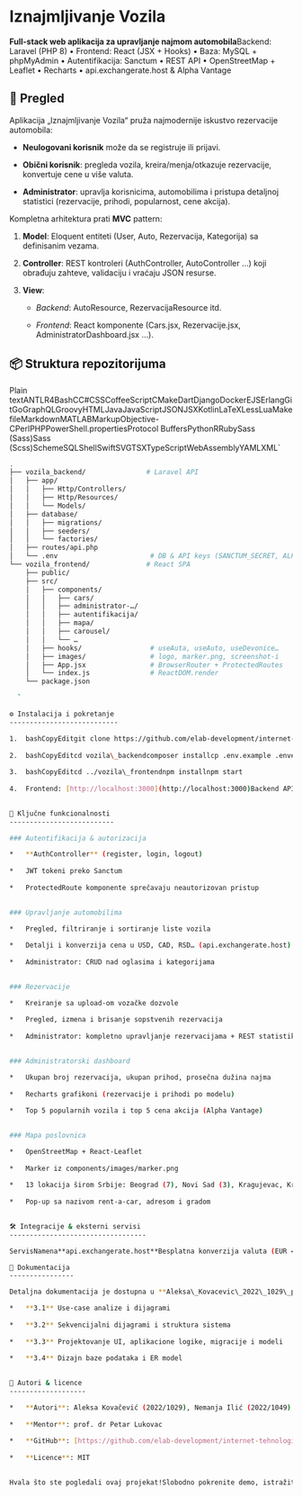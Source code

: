 Iznajmljivanje Vozila
=====================

**Full-stack web aplikacija za upravljanje najmom automobila**Backend: Laravel (PHP 8) • Frontend: React (JSX + Hooks) • Baza: MySQL + phpMyAdmin • Autentifikacija: Sanctum • REST API • OpenStreetMap + Leaflet • Recharts • api.exchangerate.host & Alpha Vantage

🚀 Pregled
----------

Aplikacija „Iznajmljivanje Vozila“ pruža najmodernije iskustvo rezervacije automobila:

*   **Neulogovani korisnik** može da se registruje ili prijavi.
    
*   **Obični korisnik**: pregleda vozila, kreira/menja/otkazuje rezervacije, konvertuje cene u više valuta.
    
*   **Administrator**: upravlja korisnicima, automobilima i pristupa detaljnoj statistici (rezervacije, prihodi, popularnost, cene akcija).
    

Kompletna arhitektura prati **MVC** pattern:

1.  **Model**: Eloquent entiteti (User, Auto, Rezervacija, Kategorija) sa definisanim vezama.
    
2.  **Controller**: REST kontroleri (AuthController, AutoController …) koji obrađuju zahteve, validaciju i vraćaju JSON resurse.
    
3.  **View**:
    
    *   _Backend_: AutoResource, RezervacijaResource itd.
        
    *   _Frontend_: React komponente (Cars.jsx, Rezervacije.jsx, AdministratorDashboard.jsx …).
        

📦 Struktura repozitorijuma
---------------------------

Plain textANTLR4BashCC#CSSCoffeeScriptCMakeDartDjangoDockerEJSErlangGitGoGraphQLGroovyHTMLJavaJavaScriptJSONJSXKotlinLaTeXLessLuaMakefileMarkdownMATLABMarkupObjective-CPerlPHPPowerShell.propertiesProtocol BuffersPythonRRubySass (Sass)Sass (Scss)SchemeSQLShellSwiftSVGTSXTypeScriptWebAssemblyYAMLXML`  
```bash
.
├── vozila_backend/               # Laravel API
│   ├── app/
│   │   ├── Http/Controllers/
│   │   ├── Http/Resources/
│   │   └── Models/
│   ├── database/
│   │   ├── migrations/
│   │   ├── seeders/
│   │   └── factories/
│   ├── routes/api.php
│   └── .env                       # DB & API keys (SANCTUM_SECRET, ALPHA_VANTAGE_KEY)
└── vozila_frontend/              # React SPA
    ├── public/
    ├── src/
    │   ├── components/
    │   │   ├── cars/
    │   │   ├── administrator-…/
    │   │   ├── autentifikacija/
    │   │   ├── mapa/
    │   │   ├── carousel/
    │   │   └── …
    │   ├── hooks/                 # useAuta, useAuto, useDevonice…
    │   ├── images/                # logo, marker.png, screenshot-i
    │   ├── App.jsx                # BrowserRouter + ProtectedRoutes
    │   └── index.js               # ReactDOM.render
    └── package.json

  `

⚙️ Instalacija i pokretanje
---------------------------

1.  bashCopyEditgit clone https://github.com/elab-development/internet-tehnologije-2024-projekat-iznajmljivanje\_vozila\_2022\_1029.git
    
2.  bashCopyEditcd vozila\_backendcomposer installcp .env.example .env# Podesite DB\_\* i REACT\_APP\_ALPHA\_VANTAGE\_KEY u .envphp artisan key:generatephp artisan migrate:fresh --seedphp artisan serve
    
3.  bashCopyEditcd ../vozila\_frontendnpm installnpm start
    
4.  Frontend: [http://localhost:3000](http://localhost:3000)Backend API: [http://127.0.0.1:8000/api](http://127.0.0.1:8000/api)
    

🎯 Ključne funkcionalnosti
--------------------------

### Autentifikacija & autorizacija

*   **AuthController** (register, login, logout)
    
*   JWT tokeni preko Sanctum
    
*   ProtectedRoute komponente sprečavaju neautorizovan pristup
    

### Upravljanje automobilima

*   Pregled, filtriranje i sortiranje liste vozila
    
*   Detalji i konverzija cena u USD, CAD, RSD… (api.exchangerate.host)
    
*   Administrator: CRUD nad oglasima i kategorijama
    

### Rezervacije

*   Kreiranje sa upload-om vozačke dozvole
    
*   Pregled, izmena i brisanje sopstvenih rezervacija
    
*   Administrator: kompletno upravljanje rezervacijama + REST statistika
    

### Administratorski dashboard

*   Ukupan broj rezervacija, ukupan prihod, prosečna dužina najma
    
*   Recharts grafikoni (rezervacije i prihodi po modelu)
    
*   Top 5 popularnih vozila i top 5 cena akcija (Alpha Vantage)
    

### Mapa poslovnica

*   OpenStreetMap + React-Leaflet
    
*   Marker iz components/images/marker.png
    
*   13 lokacija širom Srbije: Beograd (7), Novi Sad (3), Kragujevac, Kruševac, Kraljevo
    
*   Pop-up sa nazivom rent-a-car, adresom i gradom
    

🛠️ Integracije & eksterni servisi
----------------------------------

ServisNamena**api.exchangerate.host**Besplatna konverzija valuta (EUR ↔ USD, CAD, RSD…)**Alpha Vantage**Cene deonica Tesla, BMW, Mercedes, VW, Toyota**OpenStreetMap + Leaflet**Prikaz mape Srbije sa markerima**Recharts**Grafički prikaz statistike**React-Toastify**Obaveštenja o uspehu i grešci

📖 Dokumentacija
----------------

Detaljna dokumentacija je dostupna u **Aleksa\_Kovacevic\_2022\_1029\_projekat.docx** (poglavlja 3.1–3.4):

*   **3.1** Use-case analize i dijagrami
    
*   **3.2** Sekvencijalni dijagrami i struktura sistema
    
*   **3.3** Projektovanje UI, aplikacione logike, migracije i modeli
    
*   **3.4** Dizajn baze podataka i ER model
    

🤝 Autori & licence
-------------------

*   **Autori**: Aleksa Kovačević (2022/1029), Nemanja Ilić (2022/1049)
    
*   **Mentor**: prof. dr Petar Lukovac
    
*   **GitHub**: [https://github.com/elab-development/internet-tehnologije-2024-projekat-iznajmljivanje\_vozila\_2022\_1029](https://github.com/elab-development/internet-tehnologije-2024-projekat-iznajmljivanje_vozila_2022_1029)
    
*   **Licence**: MIT
    

Hvala što ste pogledali ovaj projekat!Slobodno pokrenite demo, istražite kod i ostavite zvezdicu ako vam se sviđa ⭐
